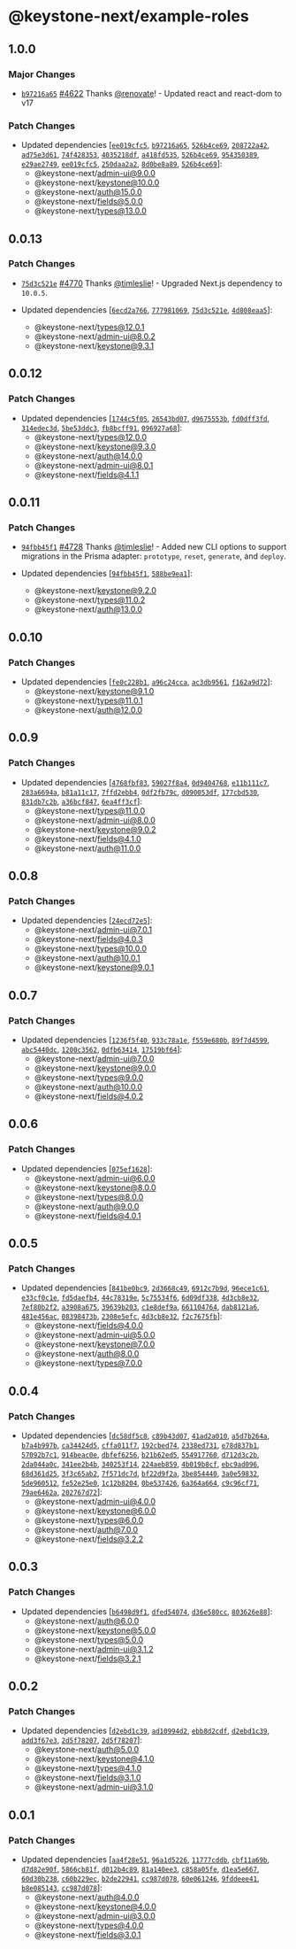 # @keystone-next/example-roles

## 1.0.0

### Major Changes

- [`b97216a65`](https://github.com/keystonejs/keystone-5/commit/b97216a6526fffcca8232d86b115c28cb19587bf) [#4622](https://github.com/keystonejs/keystone-5/pull/4622) Thanks [@renovate](https://github.com/apps/renovate)! - Updated react and react-dom to v17

### Patch Changes

- Updated dependencies [[`ee019cfc5`](https://github.com/keystonejs/keystone-5/commit/ee019cfc51a831d005524e5427d0ebe1c71a1dee), [`b97216a65`](https://github.com/keystonejs/keystone-5/commit/b97216a6526fffcca8232d86b115c28cb19587bf), [`526b4ce69`](https://github.com/keystonejs/keystone-5/commit/526b4ce69d79fb96d5cc01e293f11e48101c79c5), [`208722a42`](https://github.com/keystonejs/keystone-5/commit/208722a4234434e116846756bab18f7e11674ec8), [`ad75e3d61`](https://github.com/keystonejs/keystone-5/commit/ad75e3d61c73ba1239fd21b58f175aac01d9f302), [`74f428353`](https://github.com/keystonejs/keystone-5/commit/74f428353b90958f97669cbcb78e18ca44438765), [`4035218df`](https://github.com/keystonejs/keystone-5/commit/4035218df390beff3d42c0d3fc21335230d8a60d), [`a418fd535`](https://github.com/keystonejs/keystone-5/commit/a418fd5351b0070aab05380b658065be7916fb2a), [`526b4ce69`](https://github.com/keystonejs/keystone-5/commit/526b4ce69d79fb96d5cc01e293f11e48101c79c5), [`954350389`](https://github.com/keystonejs/keystone-5/commit/9543503894c3e78a9b69a75cbfb3ca6b85ae34e8), [`e29ae2749`](https://github.com/keystonejs/keystone-5/commit/e29ae2749321c103dd494eba6778ee4137bb2aa3), [`ee019cfc5`](https://github.com/keystonejs/keystone-5/commit/ee019cfc51a831d005524e5427d0ebe1c71a1dee), [`250daa2a2`](https://github.com/keystonejs/keystone-5/commit/250daa2a2c2693f415d9499a531095f3caf2a1d5), [`8d0be8a89`](https://github.com/keystonejs/keystone-5/commit/8d0be8a89e2d9b89826365f81f47b8d8863b93d0), [`526b4ce69`](https://github.com/keystonejs/keystone-5/commit/526b4ce69d79fb96d5cc01e293f11e48101c79c5)]:
  - @keystone-next/admin-ui@9.0.0
  - @keystone-next/keystone@10.0.0
  - @keystone-next/auth@15.0.0
  - @keystone-next/fields@5.0.0
  - @keystone-next/types@13.0.0

## 0.0.13

### Patch Changes

- [`75d3c521e`](https://github.com/keystonejs/keystone-5/commit/75d3c521e4f1f0a1eec9bc91319839a2afc000e0) [#4770](https://github.com/keystonejs/keystone-5/pull/4770) Thanks [@timleslie](https://github.com/timleslie)! - Upgraded Next.js dependency to `10.0.5`.

- Updated dependencies [[`6ecd2a766`](https://github.com/keystonejs/keystone-5/commit/6ecd2a766c868d46f84291bc1611eadef79e6100), [`777981069`](https://github.com/keystonejs/keystone-5/commit/7779810691c4154e1344ced4fb94c5bb9524a71f), [`75d3c521e`](https://github.com/keystonejs/keystone-5/commit/75d3c521e4f1f0a1eec9bc91319839a2afc000e0), [`4d808eaa5`](https://github.com/keystonejs/keystone-5/commit/4d808eaa5aa1593ad1e54000d80f674f7c4d12bd)]:
  - @keystone-next/types@12.0.1
  - @keystone-next/admin-ui@8.0.2
  - @keystone-next/keystone@9.3.1

## 0.0.12

### Patch Changes

- Updated dependencies [[`1744c5f05`](https://github.com/keystonejs/keystone-5/commit/1744c5f05c9a13e680aaa1ed151f23f1d015ed9c), [`26543bd07`](https://github.com/keystonejs/keystone-5/commit/26543bd0752c470e336d61644c14e6a5333f65c0), [`d9675553b`](https://github.com/keystonejs/keystone-5/commit/d9675553b33f39e2c7ada7eb6555d16e9fccb37e), [`fd0dff3fd`](https://github.com/keystonejs/keystone-5/commit/fd0dff3fdfcbe20b2884357a6e1b20f1b7307652), [`314edec3d`](https://github.com/keystonejs/keystone-5/commit/314edec3d12f3bb56611f101edc3a78cba940605), [`5be53ddc3`](https://github.com/keystonejs/keystone-5/commit/5be53ddc39be1415d56e2fa5e7898ab9edf468d5), [`fb8bcff91`](https://github.com/keystonejs/keystone-5/commit/fb8bcff91ef487730164c3330e0742ab13d9b3d7), [`096927a68`](https://github.com/keystonejs/keystone-5/commit/096927a6813a23030988ba8b64b2e8452f571a33)]:
  - @keystone-next/types@12.0.0
  - @keystone-next/keystone@9.3.0
  - @keystone-next/auth@14.0.0
  - @keystone-next/admin-ui@8.0.1
  - @keystone-next/fields@4.1.1

## 0.0.11

### Patch Changes

- [`94fbb45f1`](https://github.com/keystonejs/keystone-5/commit/94fbb45f1920781423f6a8e489e812b74a260099) [#4728](https://github.com/keystonejs/keystone-5/pull/4728) Thanks [@timleslie](https://github.com/timleslie)! - Added new CLI options to support migrations in the Prisma adapter: `prototype`, `reset`, `generate`, and `deploy`.

- Updated dependencies [[`94fbb45f1`](https://github.com/keystonejs/keystone-5/commit/94fbb45f1920781423f6a8e489e812b74a260099), [`588be9ea1`](https://github.com/keystonejs/keystone-5/commit/588be9ea16ab5fb6e74f844b917ca8aeb91a9ac9)]:
  - @keystone-next/keystone@9.2.0
  - @keystone-next/types@11.0.2
  - @keystone-next/auth@13.0.0

## 0.0.10

### Patch Changes

- Updated dependencies [[`fe0c228b1`](https://github.com/keystonejs/keystone-5/commit/fe0c228b12530f6d384fa5eed9d5086768a24782), [`a96c24cca`](https://github.com/keystonejs/keystone-5/commit/a96c24ccab8dadc9e8f0131fe6509abd64a776f5), [`ac3db9561`](https://github.com/keystonejs/keystone-5/commit/ac3db95613093de83e2369f624ce9b6c77bb8eda), [`f162a9d72`](https://github.com/keystonejs/keystone-5/commit/f162a9d72859ae7f2932bf0859c712861918b9e6)]:
  - @keystone-next/keystone@9.1.0
  - @keystone-next/types@11.0.1
  - @keystone-next/auth@12.0.0

## 0.0.9

### Patch Changes

- Updated dependencies [[`4768fbf83`](https://github.com/keystonejs/keystone-5/commit/4768fbf831ffff648e540c479a1954ae40e05aaa), [`59027f8a4`](https://github.com/keystonejs/keystone-5/commit/59027f8a41cb11632f7c1eb5b3a8092193ecc87e), [`0d9404768`](https://github.com/keystonejs/keystone-5/commit/0d94047686d1bb1308fd8c47b769c999390d8f6d), [`e11b111c7`](https://github.com/keystonejs/keystone-5/commit/e11b111c7e4a87c7a31108b9f5adbc546caaac35), [`283a6694a`](https://github.com/keystonejs/keystone-5/commit/283a6694ac461d0be980d7796f88efadd4fe108e), [`b81a11c17`](https://github.com/keystonejs/keystone-5/commit/b81a11c171f3627f6cecb66bd2faeb89a68a009e), [`7ffd2ebb4`](https://github.com/keystonejs/keystone-5/commit/7ffd2ebb42dfaf12e23ba166b44ec4db60d9824b), [`0df2fb79c`](https://github.com/keystonejs/keystone-5/commit/0df2fb79c56094b5cdc0be6a0d6c2812ff0ec7f9), [`d090053df`](https://github.com/keystonejs/keystone-5/commit/d090053df9545380c42ddd18fae6782f3c3e2719), [`177cbd530`](https://github.com/keystonejs/keystone-5/commit/177cbd5303b814d1acaa8ded98e3d114c770bdba), [`831db7c2b`](https://github.com/keystonejs/keystone-5/commit/831db7c2b7a9bced87acf76e3f431ca88a8880b0), [`a36bcf847`](https://github.com/keystonejs/keystone-5/commit/a36bcf847806ca0739f7b44d49a9bf6ac26a38d4), [`6ea4ff3cf`](https://github.com/keystonejs/keystone-5/commit/6ea4ff3cf77d5d2278bf4f0415d11aa7399a0490)]:
  - @keystone-next/types@11.0.0
  - @keystone-next/admin-ui@8.0.0
  - @keystone-next/keystone@9.0.2
  - @keystone-next/fields@4.1.0
  - @keystone-next/auth@11.0.0

## 0.0.8

### Patch Changes

- Updated dependencies [[`24ecd72e5`](https://github.com/keystonejs/keystone-5/commit/24ecd72e54eee12442c7c1d0533936a9ad86620a)]:
  - @keystone-next/admin-ui@7.0.1
  - @keystone-next/fields@4.0.3
  - @keystone-next/types@10.0.0
  - @keystone-next/auth@10.0.1
  - @keystone-next/keystone@9.0.1

## 0.0.7

### Patch Changes

- Updated dependencies [[`1236f5f40`](https://github.com/keystonejs/keystone-5/commit/1236f5f4024f1698b5a39343b4e5dbfa42c5fc9c), [`933c78a1e`](https://github.com/keystonejs/keystone-5/commit/933c78a1edc070b63f7720f64c15421ba28bdde5), [`f559e680b`](https://github.com/keystonejs/keystone-5/commit/f559e680bad7a7c948a317adfb91a3b024b486c4), [`89f7d4599`](https://github.com/keystonejs/keystone-5/commit/89f7d459906072940da1355c38815d1b3ef49368), [`abc5440dc`](https://github.com/keystonejs/keystone-5/commit/abc5440dc5ee8d8cdd6ddddb32cf21bd2c3fc324), [`1200c3562`](https://github.com/keystonejs/keystone-5/commit/1200c356272ae8deea9da4267ce62c1449498e95), [`0dfb63414`](https://github.com/keystonejs/keystone-5/commit/0dfb6341412c3c7ae60f069d37fa96e0c9adc900), [`17519bf64`](https://github.com/keystonejs/keystone-5/commit/17519bf64f277ad154fad1b0d5a423048e1336e0)]:
  - @keystone-next/admin-ui@7.0.0
  - @keystone-next/keystone@9.0.0
  - @keystone-next/types@9.0.0
  - @keystone-next/auth@10.0.0
  - @keystone-next/fields@4.0.2

## 0.0.6

### Patch Changes

- Updated dependencies [[`075ef1628`](https://github.com/keystonejs/keystone-5/commit/075ef16281a89c8291f90275adca98f042cc54da)]:
  - @keystone-next/admin-ui@6.0.0
  - @keystone-next/keystone@8.0.0
  - @keystone-next/types@8.0.0
  - @keystone-next/auth@9.0.0
  - @keystone-next/fields@4.0.1

## 0.0.5

### Patch Changes

- Updated dependencies [[`841be0bc9`](https://github.com/keystonejs/keystone-5/commit/841be0bc9d192cf64399231a543a9ba9ff41b9a0), [`2d3668c49`](https://github.com/keystonejs/keystone-5/commit/2d3668c49d1913afecbacf2b5ef164e553210956), [`6912c7b9d`](https://github.com/keystonejs/keystone-5/commit/6912c7b9dc3d786e61e6f657b0886b258d942c30), [`96ece1c61`](https://github.com/keystonejs/keystone-5/commit/96ece1c610c9125b162ddab07a00a16d2db55127), [`e33cf0c1e`](https://github.com/keystonejs/keystone-5/commit/e33cf0c1e78ae69cffaf45009e47ca1198464cf2), [`fd5daefb4`](https://github.com/keystonejs/keystone-5/commit/fd5daefb4966b10cf8047386d19db14d325ef8c5), [`44c78319e`](https://github.com/keystonejs/keystone-5/commit/44c78319ed8cfb1000eb4b1aca5eb361376584b4), [`5c75534f6`](https://github.com/keystonejs/keystone-5/commit/5c75534f6e9e0f10a6556a1f1dc87b5fdd986dd4), [`6d09df338`](https://github.com/keystonejs/keystone-5/commit/6d09df3381d1682b8002d52ed1696b661fdff035), [`4d3cb8e32`](https://github.com/keystonejs/keystone-5/commit/4d3cb8e32b22250fdbe04af758b0aad727ba63e4), [`7ef80b2f2`](https://github.com/keystonejs/keystone-5/commit/7ef80b2f2acef5ab27a978a9254ea5403a60ed78), [`a3908a675`](https://github.com/keystonejs/keystone-5/commit/a3908a675614fa8690ea641a124cc57c9f963618), [`39639b203`](https://github.com/keystonejs/keystone-5/commit/39639b2031bb749067ef537ea47e5d93a8bb89da), [`c1e8def9a`](https://github.com/keystonejs/keystone-5/commit/c1e8def9a4204d685a796e267edc50f6ef2e8c51), [`661104764`](https://github.com/keystonejs/keystone-5/commit/66110476491953af2134cd3cd4e3ef7c361ac5da), [`dab8121a6`](https://github.com/keystonejs/keystone-5/commit/dab8121a6a8eae4c42a5a9ecbdb72a3e8b1eeda4), [`481e456ac`](https://github.com/keystonejs/keystone-5/commit/481e456ac4158207436ddd9be18fdca0f27b6409), [`08398473b`](https://github.com/keystonejs/keystone-5/commit/08398473bb81dfd43a3c134ed8de61e45aa770f0), [`2308e5efc`](https://github.com/keystonejs/keystone-5/commit/2308e5efc7c6893c87652411496b15a8124f6e05), [`4d3cb8e32`](https://github.com/keystonejs/keystone-5/commit/4d3cb8e32b22250fdbe04af758b0aad727ba63e4), [`f2c7675fb`](https://github.com/keystonejs/keystone-5/commit/f2c7675fb51ed41e6df8248c76b9322d6de5ee0d)]:
  - @keystone-next/fields@4.0.0
  - @keystone-next/admin-ui@5.0.0
  - @keystone-next/keystone@7.0.0
  - @keystone-next/auth@8.0.0
  - @keystone-next/types@7.0.0

## 0.0.4

### Patch Changes

- Updated dependencies [[`dc58df5c8`](https://github.com/keystonejs/keystone-5/commit/dc58df5c87d694ce94b7d1c2b20d4976176dbd13), [`c89b43d07`](https://github.com/keystonejs/keystone-5/commit/c89b43d076f157041c154473221785e41589936f), [`41ad2a010`](https://github.com/keystonejs/keystone-5/commit/41ad2a010917289ea40fb724b0852e5e15faddd1), [`a5d7b264a`](https://github.com/keystonejs/keystone-5/commit/a5d7b264ad3e5590e335758881d22f7f296203c9), [`b7a4b997b`](https://github.com/keystonejs/keystone-5/commit/b7a4b997bae5b2269bea0ad94ca771e63c26ab95), [`ca34424d5`](https://github.com/keystonejs/keystone-5/commit/ca34424d58e58cc4a657828b1362978be8ee4f62), [`cffa011f7`](https://github.com/keystonejs/keystone-5/commit/cffa011f79a49e2f5c9165f82e6dff09a88a5b6d), [`192cbed74`](https://github.com/keystonejs/keystone-5/commit/192cbed74267b68be7de632667261ab943be1e2a), [`2338ed731`](https://github.com/keystonejs/keystone-5/commit/2338ed73185cd3d33c62fac69064c8a4950dc3fd), [`e78d837b1`](https://github.com/keystonejs/keystone-5/commit/e78d837b18fba820d3e42cb163420426e2cd3c38), [`57092b7c1`](https://github.com/keystonejs/keystone-5/commit/57092b7c13845fffd1f3767bb609d203afbc2776), [`914beac0e`](https://github.com/keystonejs/keystone-5/commit/914beac0ed8e702b1dcd606e2f67c940b053310b), [`dbfef6256`](https://github.com/keystonejs/keystone-5/commit/dbfef6256b11d94250885f5f3a11d0ba81ad3b08), [`b21b62ed5`](https://github.com/keystonejs/keystone-5/commit/b21b62ed59fcd83ef2fc89587544b9d64522ba27), [`554917760`](https://github.com/keystonejs/keystone-5/commit/554917760cc76209c034b96452781c61c60d94d0), [`d712d3c2b`](https://github.com/keystonejs/keystone-5/commit/d712d3c2bdfc0562eeaa0a76d36b1b9198440102), [`2da044a0c`](https://github.com/keystonejs/keystone-5/commit/2da044a0cb22dc16a54b7b5555c2b2678e8d4cab), [`341ee2b4b`](https://github.com/keystonejs/keystone-5/commit/341ee2b4b7eab89f296146ff9e14ce53233235f6), [`340253f14`](https://github.com/keystonejs/keystone-5/commit/340253f14235084265c6a02fe5958e476f8554ef), [`224aeb859`](https://github.com/keystonejs/keystone-5/commit/224aeb859ef30dbea57587efbc54d03074175fba), [`4b019b8cf`](https://github.com/keystonejs/keystone-5/commit/4b019b8cfcb7bea6f800609da5d07e8c8abfc80a), [`ebc9ad096`](https://github.com/keystonejs/keystone-5/commit/ebc9ad0962cb15ac9863268cf857216e51d51b98), [`68d361d25`](https://github.com/keystonejs/keystone-5/commit/68d361d2596e8811caf00390c60341ef0c233c7b), [`3f3c65ab2`](https://github.com/keystonejs/keystone-5/commit/3f3c65ab2d206ef1c72f17259e73fb24a79f0a9b), [`7f571dc7d`](https://github.com/keystonejs/keystone-5/commit/7f571dc7d7c481942ee9d390736e4ea2c083c81c), [`bf22d9f2a`](https://github.com/keystonejs/keystone-5/commit/bf22d9f2afe537111b95571b86d4fd2759eb6a98), [`3be854440`](https://github.com/keystonejs/keystone-5/commit/3be85444064b8e62e97670594a1d2599ec2fd11c), [`3a0e59832`](https://github.com/keystonejs/keystone-5/commit/3a0e59832b8d910b9cd24c62aab36d2dfa600737), [`5de960512`](https://github.com/keystonejs/keystone-5/commit/5de960512241e421f72eca496252a9091b9e50c8), [`fe52e25e0`](https://github.com/keystonejs/keystone-5/commit/fe52e25e04db121adbc6a0ce3bd0dbe1c7270180), [`1c12b8204`](https://github.com/keystonejs/keystone-5/commit/1c12b8204f8238997ddaf7337c44cf26ebea9ba4), [`0be537426`](https://github.com/keystonejs/keystone-5/commit/0be537426bf11b182b1c4387f26357e2ba3e08a5), [`6a364a664`](https://github.com/keystonejs/keystone-5/commit/6a364a664ce16f741408111054f0f3437a63a194), [`c9c96cf71`](https://github.com/keystonejs/keystone-5/commit/c9c96cf718fce657ed15a75ae8e836dcedcf5326), [`79ae6462a`](https://github.com/keystonejs/keystone-5/commit/79ae6462aac5ba9e27f9e95eacb2d94e76ce6a77), [`202767d72`](https://github.com/keystonejs/keystone-5/commit/202767d721719f1ed4455db5a3b5824e9cd8de70)]:
  - @keystone-next/admin-ui@4.0.0
  - @keystone-next/keystone@6.0.0
  - @keystone-next/types@6.0.0
  - @keystone-next/auth@7.0.0
  - @keystone-next/fields@3.2.2

## 0.0.3

### Patch Changes

- Updated dependencies [[`b6498d9f1`](https://github.com/keystonejs/keystone-5/commit/b6498d9f1341648742f2db78fec53b851b36dddd), [`dfed54074`](https://github.com/keystonejs/keystone-5/commit/dfed5407477ffa387b38bf76685297941f5d8f84), [`d36e580cc`](https://github.com/keystonejs/keystone-5/commit/d36e580cc21e4b77a1bd0615c96c0793b9c5dac5), [`803626e88`](https://github.com/keystonejs/keystone-5/commit/803626e8854f9b7d293bd1829398d25a6692154a)]:
  - @keystone-next/auth@6.0.0
  - @keystone-next/keystone@5.0.0
  - @keystone-next/types@5.0.0
  - @keystone-next/admin-ui@3.1.2
  - @keystone-next/fields@3.2.1

## 0.0.2

### Patch Changes

- Updated dependencies [[`d2ebd1c39`](https://github.com/keystonejs/keystone-5/commit/d2ebd1c3922f1090bcc8e89c9c70ae880f6a24d9), [`ad10994d2`](https://github.com/keystonejs/keystone-5/commit/ad10994d271cff6f95e9e412a7e6830742a6d949), [`ebb8d2cdf`](https://github.com/keystonejs/keystone-5/commit/ebb8d2cdff48d773a7109eb18e3da4cf3dc8ec8a), [`d2ebd1c39`](https://github.com/keystonejs/keystone-5/commit/d2ebd1c3922f1090bcc8e89c9c70ae880f6a24d9), [`add3f67e3`](https://github.com/keystonejs/keystone-5/commit/add3f67e379caebbcf0880b4ce82cf6a1e89020b), [`2d5f78207`](https://github.com/keystonejs/keystone-5/commit/2d5f78207103caaf8f86a4dd05b7e4b0a4795213), [`2d5f78207`](https://github.com/keystonejs/keystone-5/commit/2d5f78207103caaf8f86a4dd05b7e4b0a4795213)]:
  - @keystone-next/auth@5.0.0
  - @keystone-next/keystone@4.1.0
  - @keystone-next/types@4.1.0
  - @keystone-next/fields@3.1.0
  - @keystone-next/admin-ui@3.1.0

## 0.0.1

### Patch Changes

- Updated dependencies [[`aa4f28e51`](https://github.com/keystonejs/keystone-5/commit/aa4f28e5133b5b91b0b0bbc30589e5566ecd4322), [`96a1d5226`](https://github.com/keystonejs/keystone-5/commit/96a1d52263db625cd117ab85cb6a4a5c3888fdca), [`11777cddb`](https://github.com/keystonejs/keystone-5/commit/11777cddba45b28a9e17a3149b792db121322b46), [`cbf11a69b`](https://github.com/keystonejs/keystone-5/commit/cbf11a69b8f2c428e2c0a08dd568b3bc0e0d80f4), [`d7d82e90f`](https://github.com/keystonejs/keystone-5/commit/d7d82e90f45cfc506080af66c180257a7991c750), [`5866cb81f`](https://github.com/keystonejs/keystone-5/commit/5866cb81fd462b86851deb0a88e5034f1934ac84), [`d012b4c89`](https://github.com/keystonejs/keystone-5/commit/d012b4c89c716cfb9acfa15e6dea26030dac236a), [`81a140ee3`](https://github.com/keystonejs/keystone-5/commit/81a140ee3badc9c032ab02a233a21d011278e173), [`c858a05fe`](https://github.com/keystonejs/keystone-5/commit/c858a05fee6dc3ed3d80db9fdf50944217bee072), [`d1ea5e667`](https://github.com/keystonejs/keystone-5/commit/d1ea5e66750175e907f41a58c15fce86a4b4ea77), [`60d30b238`](https://github.com/keystonejs/keystone-5/commit/60d30b238a73b1530eef71caa46bd41144683248), [`c60b229ec`](https://github.com/keystonejs/keystone-5/commit/c60b229ec38b4845ac606ee83b9787a97834baf3), [`b2de22941`](https://github.com/keystonejs/keystone-5/commit/b2de229419cc93b69ee4027c387cab9c8d701488), [`cc987d078`](https://github.com/keystonejs/keystone-5/commit/cc987d078653fd9e686069f9f885f1269b64a882), [`60e061246`](https://github.com/keystonejs/keystone-5/commit/60e061246bc35b76031f43ff6c07446fe6ad3c6b), [`9fddeee41`](https://github.com/keystonejs/keystone-5/commit/9fddeee41b7e0dbb3854e5ce6abea4cdeeaa81d0), [`b8e085143`](https://github.com/keystonejs/keystone-5/commit/b8e0851430be95dff32e611b9e0cae08c695e74e), [`cc987d078`](https://github.com/keystonejs/keystone-5/commit/cc987d078653fd9e686069f9f885f1269b64a882)]:
  - @keystone-next/auth@4.0.0
  - @keystone-next/keystone@4.0.0
  - @keystone-next/admin-ui@3.0.0
  - @keystone-next/types@4.0.0
  - @keystone-next/fields@3.0.1
